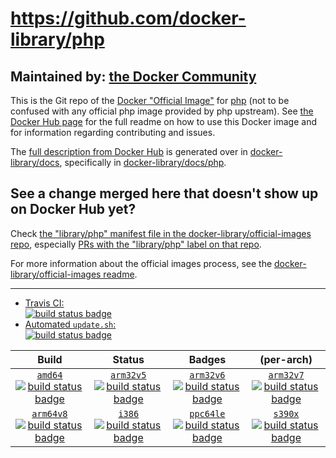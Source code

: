 # https://github.com/docker-library/php

## Maintained by: [the Docker Community](https://github.com/docker-library/php)

This is the Git repo of the [Docker "Official Image"](https://docs.docker.com/docker-hub/official_repos/) for [php](https://hub.docker.com/_/php/) (not to be confused with any official php image provided by php upstream). See [the Docker Hub page](https://hub.docker.com/_/php/) for the full readme on how to use this Docker image and for information regarding contributing and issues.

The [full description from Docker Hub](https://hub.docker.com/_/php/) is generated over in [docker-library/docs](https://github.com/docker-library/docs), specifically in [docker-library/docs/php](https://github.com/docker-library/docs/tree/master/php).

## See a change merged here that doesn't show up on Docker Hub yet?

Check [the "library/php" manifest file in the docker-library/official-images repo](https://github.com/docker-library/official-images/blob/master/library/php), especially [PRs with the "library/php" label on that repo](https://github.com/docker-library/official-images/labels/library%2Fphp).

For more information about the official images process, see the [docker-library/official-images readme](https://github.com/docker-library/official-images/blob/master/README.md).

---

-	[Travis CI:  
	![build status badge](https://img.shields.io/travis/docker-library/php/master.svg)](https://travis-ci.org/docker-library/php/branches)
-	[Automated `update.sh`:  
	![build status badge](https://doi-janky.infosiftr.net/job/update.sh/job/php/badge/icon)](https://doi-janky.infosiftr.net/job/update.sh/job/php)

| Build | Status | Badges | (per-arch) |
|:-:|:-:|:-:|:-:|
| [`amd64`<br />![build status badge](https://doi-janky.infosiftr.net/job/multiarch/job/amd64/job/php/badge/icon)](https://doi-janky.infosiftr.net/job/multiarch/job/amd64/job/php) | [`arm32v5`<br />![build status badge](https://doi-janky.infosiftr.net/job/multiarch/job/arm32v5/job/php/badge/icon)](https://doi-janky.infosiftr.net/job/multiarch/job/arm32v5/job/php) | [`arm32v6`<br />![build status badge](https://doi-janky.infosiftr.net/job/multiarch/job/arm32v6/job/php/badge/icon)](https://doi-janky.infosiftr.net/job/multiarch/job/arm32v6/job/php) | [`arm32v7`<br />![build status badge](https://doi-janky.infosiftr.net/job/multiarch/job/arm32v7/job/php/badge/icon)](https://doi-janky.infosiftr.net/job/multiarch/job/arm32v7/job/php) |
| [`arm64v8`<br />![build status badge](https://doi-janky.infosiftr.net/job/multiarch/job/arm64v8/job/php/badge/icon)](https://doi-janky.infosiftr.net/job/multiarch/job/arm64v8/job/php) | [`i386`<br />![build status badge](https://doi-janky.infosiftr.net/job/multiarch/job/i386/job/php/badge/icon)](https://doi-janky.infosiftr.net/job/multiarch/job/i386/job/php) | [`ppc64le`<br />![build status badge](https://doi-janky.infosiftr.net/job/multiarch/job/ppc64le/job/php/badge/icon)](https://doi-janky.infosiftr.net/job/multiarch/job/ppc64le/job/php) | [`s390x`<br />![build status badge](https://doi-janky.infosiftr.net/job/multiarch/job/s390x/job/php/badge/icon)](https://doi-janky.infosiftr.net/job/multiarch/job/s390x/job/php) |

<!-- THIS FILE IS GENERATED BY https://github.com/docker-library/docs/blob/master/generate-repo-stub-readme.sh -->
<!-- abcdefghjklmno -->
